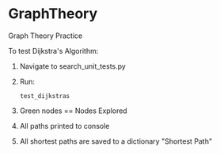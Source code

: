 # GraphTheory

Graph Theory Practice

To test Dijkstra's Algorithm:

1. Navigate to search_unit_tests.py
2. Run:

   ```
   test_dijkstras
   ```
3. Green nodes == Nodes Explored
4. All paths printed to console
5. All shortest paths are saved to a dictionary "Shortest Path"
